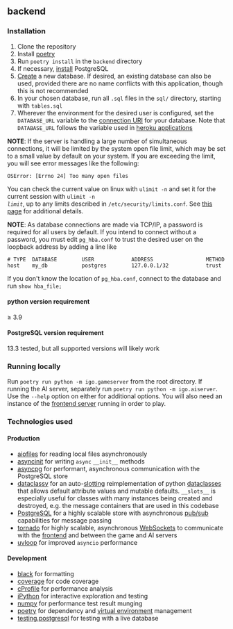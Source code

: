 ## backend

### Installation

1. Clone the repository
2. Install [poetry](https://python-poetry.org/docs/)
3. Run `poetry install` in the `backend` directory
4. If necessary, [install](https://www.postgresql.org/download/) PostgreSQL
5. [Create](https://www.postgresql.org/docs/current/sql-createdatabase.html) a
   new database. If desired, an existing database can also be used, provided there
   are no name conflicts with this application, though this is not recommended
6. In your chosen database, run all `.sql` files in the `sql/` directory,
   starting with `tables.sql`
7. Wherever the environment for the desired user is configured, set the
   `DATABASE_URL` variable to the [connection
   URI](https://www.postgresql.org/docs/current/libpq-connect.html#LIBPQ-CONNSTRING)
   for your database. Note that `DATABASE_URL` follows the variable used in
   [heroku
   applications](https://devcenter.heroku.com/articles/heroku-postgresql#connecting-in-python)

**NOTE**: If the server is handling a large number of simultaneous connections,
it will be limited by the system open file limit, which may be set to a small
value by default on your system. If you are exceeding the limit, you will see
error messages like the following:

```
OSError: [Errno 24] Too many open files
```

You can check the current value on linux with `ulimit -n` and set it for the
current session with <code>ulimit -n <i>limit</i></code>, up to any limits
described in `/etc/security/limits.conf`. See [this
page](https://www.tecmint.com/increase-set-open-file-limits-in-linux/) for
additional details.

**NOTE**: As database connections are made via TCP/IP, a password is
required for all users by default. If you intend to connect without a password,
you must edit `pg_hba.conf` to trust the desired user on the loopback address by
adding a line like

```
# TYPE  DATABASE        USER            ADDRESS                 METHOD
host    my_db           postgres        127.0.0.1/32            trust
```

If you don't know the location of `pg_hba.conf`, connect to the database and run
`show hba_file;`

#### python version requirement

≥ 3.9

#### PostgreSQL version requirement

13.3 tested, but all supported versions will likely work

### Running locally

Run `poetry run python -m igo.gameserver` from the root directory. If running
the AI server, separately run `poetry run python -m igo.aiserver`. Use the
`--help` option on either for additional options. You will also need an instance
of the [frontend server](https://github.com/thisisrandy/igo-frontend) running in
order to play.

### Technologies used

#### Production

- [aiofiles](https://github.com/Tinche/aiofiles) for reading local files
  asynchronously
- [asyncinit](https://github.com/kchmck/pyasyncinit) for writing `async`
  `__init__` methods
- [asyncpg](https://github.com/MagicStack/asyncpg) for performant, asynchronous
  communication with the PostgreSQL store
- [dataclassy](https://github.com/biqqles/dataclassy) for an
  auto-[slotting](https://docs.python.org/3/reference/datamodel.html?#object.__slots__)
  reimplementation of python
  [dataclasses](https://docs.python.org/3/library/dataclasses.html) that allows
  default attribute values and mutable defaults. `__slots__` is especially useful
  for classes with many instances being created and destroyed, e.g. the message
  containers that are used in this codebase
- [PostgreSQL](https://www.postgresql.org/) for a highly scalable store with
  asynchronous [pub/sub](https://www.postgresql.org/docs/current/sql-notify.html)
  capabilities for message passing
- [tornado](https://github.com/tornadoweb/tornado) for highly scalable,
  asynchronous [WebSockets](http://en.wikipedia.org/wiki/WebSocket) to
  communicate with the [frontend](https://github.com/thisisrandy/igo-frontend)
  and between the game and AI servers
- [uvloop](https://github.com/MagicStack/uvloop) for improved `asyncio`
  performance

#### Development

- [black](https://github.com/psf/black) for formatting
- [coverage](https://coverage.readthedocs.io/) for code coverage
- [cProfile](https://docs.python.org/3/library/profile.html#module-cProfile) for
  performance analysis
- [iPython](https://ipython.org/) for interactive exploration and testing
- [numpy](https://numpy.org/) for performance test result munging
- [poetry](https://python-poetry.org/) for dependency and [virtual
  environment](https://docs.python.org/3/tutorial/venv.html) management
- [testing.postgresql](https://github.com/tk0miya/testing.postgresql) for
  testing with a live database
